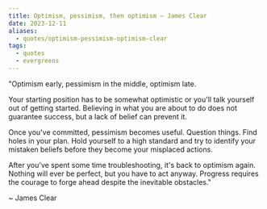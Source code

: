 ```yaml
---
title: Optimism, pessimism, then optimism – James Clear
date: 2023-12-11
aliases:
  - quotes/optimism-pessimism-optimism-clear
tags:
  - quotes
  - evergreens
---
```

"Optimism early, pessimism in the middle, optimism late. 

Your starting position has to be somewhat optimistic or you'll talk yourself out of getting started. Believing in what you are about to do does not guarantee success, but a lack of belief can prevent it. 

Once you've committed, pessimism becomes useful. Question things. Find holes in your plan. Hold yourself to a high standard and try to identify your mistaken beliefs before they become your misplaced actions. 

After you've spent some time troubleshooting, it's back to optimism again. Nothing will ever be perfect, but you have to act anyway. Progress requires the courage to forge ahead despite the inevitable obstacles."

~ James Clear